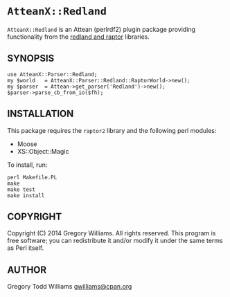 `AtteanX::Redland`
==================

`AtteanX::Redland` is an Attean \(perlrdf2\) plugin package providing
functionality from the [redland and raptor](http://librdf.org/) libraries.

SYNOPSIS
--------

```
use AtteanX::Parser::Redland;
my $world	= AtteanX::Parser::Redland::RaptorWorld->new();
my $parser	= Attean->get_parser('Redland')->new();
$parser->parse_cb_from_io($fh);
```

INSTALLATION
------------

This package requires the `raptor2` library and the following perl modules:

* Moose
* XS::Object::Magic

To install, run:

```
perl Makefile.PL
make
make test
make install
```

COPYRIGHT
---------

Copyright (C) 2014 Gregory Williams. All rights reserved.
This program is free software; you can redistribute it and/or
modify it under the same terms as Perl itself.

AUTHOR
------

Gregory Todd Williams <gwilliams@cpan.org>
